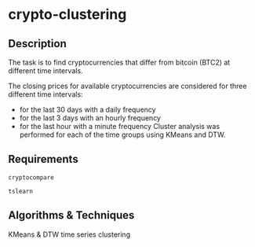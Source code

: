 # crypto-clustering

## Description
The task is to find cryptocurrencies that differ from bitcoin (BTC2) at different time intervals.

The closing prices for available cryptocurrencies are considered for three different time intervals:
- for the last 30 days with a daily frequency
- for the last 3 days with an hourly frequency
- for the last hour with a minute frequency
Cluster analysis was performed for each of the time groups using KMeans and DTW.

## Requirements
`cryptocompare`

`tslearn`

## Algorithms & Techniques
KMeans & DTW time series clustering
